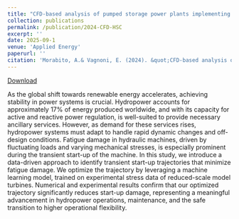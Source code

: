 ```yaml
---
title: "CFD-based analysis of pumped storage power plants implementing hydraulic short circuit operations"
collection: publications
permalink: /publication/2024-CFD-HSC
excerpt: ''
date: 2025-09-1
venue: 'Applied Energy'
paperurl: ''
citation: 'Morabito, A.& Vagnoni, E. (2024). &quot;CFD-based analysis of pumped storage power plants implementing hydraulic short circuit operations.&quot; <i>Applied Energy</i> 369, 123474'
---
```

[Download](https://morabito-a.github.io/info/files/2025-Nature_Comm.pdf)

As the global shift towards renewable energy accelerates, achieving stability in power systems is crucial. Hydropower accounts for approximately 17% of energy produced worldwide, and with its capacity for active and reactive power regulation, is well-suited to provide necessary ancillary services. However, as demand for these services rises, hydropower systems must adapt to handle rapid dynamic changes and off-design conditions. Fatigue damage in hydraulic machines, driven by fluctuating loads and varying mechanical stresses, is especially prominent during the transient start-up of the machine. In this study, we introduce a data-driven approach to identify transient start-up trajectories that minimize fatigue damage. We optimize the trajectory by leveraging a machine learning model, trained on experimental stress data of reduced-scale model turbines. Numerical and experimental results confirm that our optimized trajectory significantly reduces start-up damage, representing a meaningful advancement in hydropower operations, maintenance, and the safe transition to higher operational flexibility.



